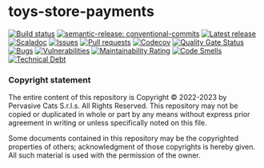 # toys-store-payments

[![Build status](https://github.com/pervasive-cats/toys-store-bc-template/actions/workflows/release.yml/badge.svg)](https://github.com/pervasive-cats/toys-store-bc-template/actions/workflows/release.yml)
[![semantic-release: conventional-commits](https://img.shields.io/badge/semantic--release-conventional_commits-e10098?logo=semantic-release)](https://github.com/semantic-release/semantic-release)
[![Latest release](https://img.shields.io/github/v/release/pervasive-cats/toys-store-bc-template)](https://github.com/pervasive-cats/toys-store-bc-template/releases/latest/)
[![Scaladoc](https://img.shields.io/github/v/release/pervasive-cats/toys-store-bc-template?label=scaladoc)](https://pervasive-cats.github.io/toys-store-bc-template/io/github/pervasivecats)
[![Issues](https://img.shields.io/github/issues/pervasive-cats/toys-store-bc-template)](https://github.com/pervasive-cats/toys-store-bc-template/issues)
[![Pull requests](https://img.shields.io/github/issues-pr/pervasive-cats/toys-store-bc-template)](https://github.com/pervasive-cats/toys-store-bc-template/pulls)
[![Codecov](https://codecov.io/gh/pervasive-cats/toys-store-bc-template/branch/main/graph/badge.svg?token=UX36N6CU78)](https://codecov.io/gh/pervasive-cats/toys-store-bc-template)
[![Quality Gate Status](https://sonarcloud.io/api/project_badges/measure?project=pervasive-cats_toys-store-bc-template&metric=alert_status)](https://sonarcloud.io/summary/new_code?id=pervasive-cats_toys-store-bc-template)
[![Bugs](https://sonarcloud.io/api/project_badges/measure?project=pervasive-cats_toys-store-bc-template&metric=bugs)](https://sonarcloud.io/summary/new_code?id=pervasive-cats_toys-store-bc-template)
[![Vulnerabilities](https://sonarcloud.io/api/project_badges/measure?project=pervasive-cats_toys-store-bc-template&metric=vulnerabilities)](https://sonarcloud.io/summary/new_code?id=pervasive-cats_toys-store-bc-template)
[![Maintainability Rating](https://sonarcloud.io/api/project_badges/measure?project=pervasive-cats_toys-store-bc-template&metric=sqale_rating)](https://sonarcloud.io/summary/new_code?id=pervasive-cats_toys-store-bc-template)
[![Code Smells](https://sonarcloud.io/api/project_badges/measure?project=pervasive-cats_toys-store-bc-template&metric=code_smells)](https://sonarcloud.io/summary/new_code?id=pervasive-cats_toys-store-bc-template)
[![Technical Debt](https://sonarcloud.io/api/project_badges/measure?project=pervasive-cats_toys-store-bc-template&metric=sqale_index)](https://sonarcloud.io/summary/new_code?id=pervasive-cats_toys-store-bc-template)

### Copyright statement

The entire content of this repository is Copyright © 2022-2023 by Pervasive Cats S.r.l.s. All Rights Reserved. This repository may
not be copied or duplicated in whole or part by any means without express prior agreement in writing or unless specifically noted
on this file. 

Some documents contained in this repository may be the copyrighted properties of others; acknowledgment of those copyrights is 
hereby given. All such material is used with the permission of the owner.
